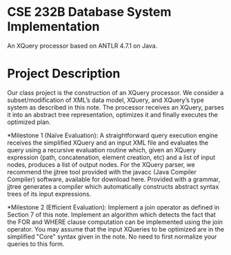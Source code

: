 # CSE 232B Database System Implementation
An XQuery processor based on ANTLR 4.7.1 on Java.

# Project Description
Our class project is the construction of an XQuery processor. We consider a subset/modification of XML’s data model, XQuery, and XQuery’s type system as described in this note. The processor receives an XQuery, parses it into an abstract tree representation, optimizes it and finally executes the optimized plan.

*Milestone 1 (Naïve Evaluation): A straightforward query execution engine receives the simplified XQuery and an input XML file and evaluates the query using a recursive evaluation routine which, given an XQuery expression (path, concatenation, element creation, etc) and a list of input nodes, produces a list of output nodes. For the XQuery parser, we recommend the jjtree tool provided with the javacc (Java Compiler Compiler) software, available for download here. Provided with a grammar, jjtree generates a compiler which automatically constructs abstract syntax trees of its input expressions.

*Milestone 2 (Efficient Evaluation): Implement a join operator as defined in Section 7 of this note. Implement an algorithm which detects the fact that the FOR and WHERE clause computation can be implemented using the join operator. You may assume that the input XQueries to be optimized are in the simplified "Core" syntax given in the note. No need to first normalize your queries to this form.
